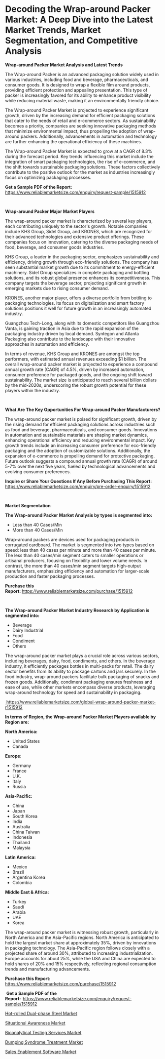 <p><h1>Decoding the Wrap-around Packer Market: A Deep Dive into the Latest Market Trends, Market Segmentation, and Competitive Analysis</h1></p><p><strong>Wrap-around Packer Market Analysis and Latest Trends</strong></p>
<p><p>The Wrap-around Packer is an advanced packaging solution widely used in various industries, including food and beverage, pharmaceuticals, and consumer goods. It is designed to wrap a flexible film around products, providing efficient protection and appealing presentation. This type of packer is increasingly favored for its ability to enhance product visibility while reducing material waste, making it an environmentally friendly choice.</p><p>The Wrap-around Packer Market is projected to experience significant growth, driven by the increasing demand for efficient packaging solutions that cater to the needs of retail and e-commerce sectors. As sustainability becomes a priority, companies are seeking innovative packaging methods that minimize environmental impact, thus propelling the adoption of wrap-around packers. Additionally, advancements in automation and technology are further enhancing the operational efficiency of these machines.</p><p>The Wrap-around Packer Market is expected to grow at a CAGR of 8.3% during the forecast period. Key trends influencing this market include the integration of smart packaging technologies, the rise of e-commerce, and the shift towards sustainable packaging solutions. These factors collectively contribute to the positive outlook for the market as industries increasingly focus on optimizing packaging processes.</p></p>
<p><strong>Get a Sample PDF of the Report:&nbsp;</strong> <a href="https://www.reliablemarketsize.com/enquiry/request-sample/1515912?utm_campaign=1879&utm_medium=2&utm_source=Github&utm_content=ia&utm_term=18122024&utm_id=wrap-around-packer">https://www.reliablemarketsize.com/enquiry/request-sample/1515912</a></p>
<p>&nbsp;</p>
<p><strong>Wrap-around Packer Major Market Players</strong></p>
<p><p>The wrap-around packer market is characterized by several key players, each contributing uniquely to the sector's growth. Notable companies include KHS Group, Sidel Group, and KRONES, which are recognized for their advanced technologies and extensive product offerings. These companies focus on innovation, catering to the diverse packaging needs of food, beverage, and consumer goods industries.</p><p>KHS Group, a leader in the packaging sector, emphasizes sustainability and efficiency, driving growth through eco-friendly solutions. The company has seen substantial market growth due to its commitment to energy-efficient machinery. Sidel Group specializes in complete packaging and bottling solutions, and its robust global presence enhances its competitiveness. This company targets the beverage sector, projecting significant growth in emerging markets due to rising consumer demand.</p><p>KRONES, another major player, offers a diverse portfolio from bottling to packaging technologies. Its focus on digitalization and smart factory solutions positions it well for future growth in an increasingly automated industry. </p><p>Guangzhou Tech-Long, along with its domestic competitors like Guangzhou Vanta, is gaining traction in Asia due to the rapid expansion of the packaging industry driven by local demand. Syntegon and Atlanta Packaging also contribute to the landscape with their innovative approaches in automation and efficiency.</p><p>In terms of revenue, KHS Group and KRONES are amongst the top performers, with estimated annual revenues exceeding $1 billion. The overall wrap-around packer market is projected to experience a compound annual growth rate (CAGR) of 4.5%, driven by increased automation, consumer preference for packaged goods, and the ongoing shift toward sustainability. The market size is anticipated to reach several billion dollars by the mid-2020s, underscoring the robust growth potential for these players within the industry.</p></p>
<p>&nbsp;</p>
<p><strong>What Are The Key Opportunities For Wrap-around Packer Manufacturers?</strong></p>
<p><p>The wrap-around packer market is poised for significant growth, driven by the rising demand for efficient packaging solutions across industries such as food and beverage, pharmaceuticals, and consumer goods. Innovations in automation and sustainable materials are shaping market dynamics, enhancing operational efficiency and reducing environmental impact. Key growth trends include an increasing consumer preference for eco-friendly packaging and the adoption of customizable solutions. Additionally, the expansion of e-commerce is propelling demand for protective packaging. Future outlook suggests a compound annual growth rate (CAGR) of around 5-7% over the next five years, fueled by technological advancements and evolving consumer preferences.</p></p>
<p><strong>Inquire or Share Your Questions If Any Before Purchasing This Report:</strong> <a href="https://www.reliablemarketsize.com/enquiry/pre-order-enquiry/1515912?utm_campaign=1879&utm_medium=2&utm_source=Github&utm_content=ia&utm_term=18122024&utm_id=wrap-around-packer">https://www.reliablemarketsize.com/enquiry/pre-order-enquiry/1515912</a></p>
<p>&nbsp;</p>
<p><strong>Market Segmentation</strong></p>
<p><strong>The Wrap-around Packer Market Analysis by types is segmented into:</strong></p>
<p><ul><li>Less than 40 Cases/Min</li><li>More than 40 Cases/Min</li></ul></p>
<p><p>Wrap-around packers are devices used for packaging products in corrugated cardboard. The market is segmented into two types based on speed: less than 40 cases per minute and more than 40 cases per minute. The less than 40 cases/min segment caters to smaller operations or artisanal producers, focusing on flexibility and lower volume needs. In contrast, the more than 40 cases/min segment targets high-output manufacturers, emphasizing efficiency and automation for larger-scale production and faster packaging processes.</p></p>
<p><strong>Purchase this Report:&nbsp;</strong><a href="https://www.reliablemarketsize.com/purchase/1515912?utm_campaign=1879&utm_medium=2&utm_source=Github&utm_content=ia&utm_term=18122024&utm_id=wrap-around-packer">https://www.reliablemarketsize.com/purchase/1515912</a></p>
<p>&nbsp;</p>
<p><strong>The Wrap-around Packer Market Industry Research by Application is segmented into:</strong></p>
<p><ul><li>Beverage</li><li>Dairy Industrial</li><li>Food</li><li>Condiment</li><li>Others</li></ul></p>
<p><p>The wrap-around packer market plays a crucial role across various sectors, including beverages, dairy, food, condiments, and others. In the beverage industry, it efficiently packages bottles in multi-packs for retail. The dairy sector benefits from its ability to package cartons and jars securely. In the food industry, wrap-around packers facilitate bulk packaging of snacks and frozen goods. Additionally, condiment packaging ensures freshness and ease of use, while other markets encompass diverse products, leveraging wrap-around technology for speed and sustainability in packaging.</p></p>
<p><a href="https://www.reliablemarketsize.com/global-wrap-around-packer-market-r1515912?utm_campaign=1879&utm_medium=2&utm_source=Github&utm_content=ia&utm_term=18122024&utm_id=wrap-around-packer">&nbsp;https://www.reliablemarketsize.com/global-wrap-around-packer-market-r1515912</a></p>
<p><strong>In terms of Region, the Wrap-around Packer Market Players available by Region are:</strong></p>
<p>
    <p> <strong> North America: </strong>
        <ul>
            <li>United States</li>
            <li>Canada</li>
        </ul>
        </p> 
    <p> <strong> Europe: </strong>
        <ul>
            <li>Germany</li>
            <li>France</li>
            <li>U.K.</li>
            <li>Italy</li>
            <li>Russia</li>
        </ul>
        </p> 
    <p> <strong> Asia-Pacific: </strong>
        <ul>
            <li>China</li>
            <li>Japan</li>
            <li>South Korea</li>
            <li>India</li>
            <li>Australia</li>
            <li>China Taiwan</li>
            <li>Indonesia</li>
            <li>Thailand</li>
            <li>Malaysia</li>
        </ul>
        </p> 
    <p> <strong> Latin America: </strong>
        <ul>
            <li>Mexico</li>
            <li>Brazil</li>
            <li>Argentina Korea</li>
            <li>Colombia</li>
        </ul>
        </p> 
    <p> <strong> Middle East & Africa: </strong>
        <ul>
            <li>Turkey</li>
            <li>Saudi</li>
            <li>Arabia</li>
            <li>UAE</li>
            <li>Korea</li>
        </ul>
    </p>
    </p>
<p><p>The wrap-around packer market is witnessing robust growth, particularly in North America and the Asia-Pacific regions. North America is anticipated to hold the largest market share at approximately 35%, driven by innovations in packaging technology. The Asia-Pacific region follows closely with a projected share of around 30%, attributed to increasing industrialization. Europe accounts for about 25%, while the USA and China are expected to hold shares of 20% and 15% respectively, reflecting regional consumption trends and manufacturing advancements.</p></p>
<p><strong>Purchase this Report: </strong><a href="https://www.reliablemarketsize.com/purchase/1515912?utm_campaign=1879&utm_medium=2&utm_source=Github&utm_content=ia&utm_term=18122024&utm_id=wrap-around-packer">https://www.reliablemarketsize.com/purchase/1515912</a></p>
<p>&nbsp;<strong>Get a Sample PDF of the Report:&nbsp;&nbsp;</strong><a href="https://www.reliablemarketsize.com/enquiry/request-sample/1515912?utm_campaign=1879&utm_medium=2&utm_source=Github&utm_content=ia&utm_term=18122024&utm_id=wrap-around-packer">https://www.reliablemarketsize.com/enquiry/request-sample/1515912</a></p>
<p><strong></strong></p>
<p><p><a href="https://github.com/FassouRP/Market-Research-Report-List-6/blob/main/hot-rolled-dual-phase-steel-market.md?utm_campaign=1879&utm_medium=2&utm_source=Github&utm_content=ia&utm_term=18122024&utm_id=wrap-around-packer">Hot-rolled Dual-phase Steel Market</a></p><p><a href="https://www.linkedin.com/pulse/comprehensive-report-situational-awareness-market-size-yeyzf?utm_campaign=1879&utm_medium=2&utm_source=Github&utm_content=ia&utm_term=18122024&utm_id=wrap-around-packer">Situational Awareness Market</a></p><p><a href="https://www.linkedin.com/pulse/future-assessment-forecast-global-bioanalytical-testing-services-nxvvf?utm_campaign=1879&utm_medium=2&utm_source=Github&utm_content=ia&utm_term=18122024&utm_id=wrap-around-packer">Bioanalytical Testing Services Market</a></p><p><a href="https://www.linkedin.com/pulse/strategic-market-insights-navigating-global-dumping-syndrome-wf4jf?utm_campaign=1879&utm_medium=2&utm_source=Github&utm_content=ia&utm_term=18122024&utm_id=wrap-around-packer">Dumping Syndrome Treatment Market</a></p><p><a href="https://www.linkedin.com/pulse/in-depth-sales-enablement-software-market-review-size-share-qhkvf?utm_campaign=1879&utm_medium=2&utm_source=Github&utm_content=ia&utm_term=18122024&utm_id=wrap-around-packer">Sales Enablement Software Market</a></p></p>